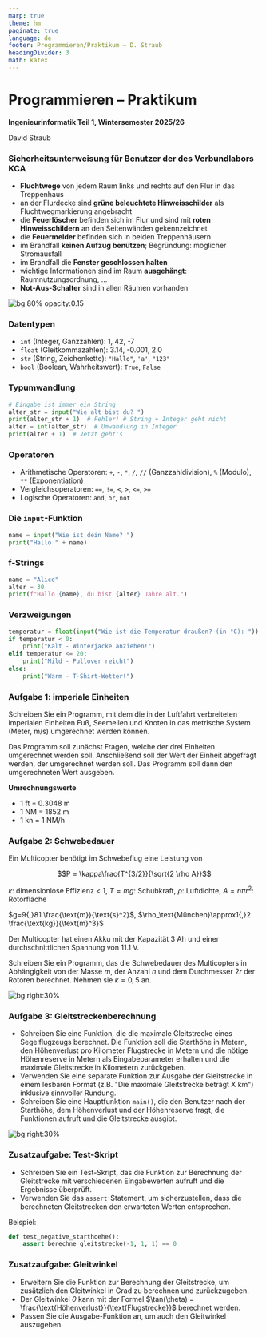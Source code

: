 ```yaml
---
marp: true
theme: hm
paginate: true
language: de
footer: Programmieren/Praktikum – D. Straub
headingDivider: 3
math: katex
---
```

# Programmieren – Praktikum

**Ingenieurinformatik Teil 1, Wintersemester 2025/26**

David Straub

### Sicherheitsunterweisung für Benutzer der des Verbundlabors KCA

 

- **Fluchtwege** von jedem Raum links und rechts auf den Flur in das Treppenhaus
- an der Flurdecke sind **grüne beleuchtete Hinweisschilder** als Fluchtwegmarkierung angebracht
- die **Feuerlöscher** befinden sich im Flur und sind mit **roten Hinweisschildern** an den Seitenwänden gekennzeichnet
- die **Feuermelder** befinden sich in beiden Treppenhäusern
- im Brandfall **keinen Aufzug benützen**; Begründung: möglicher Stromausfall
- im Brandfall die **Fenster geschlossen halten**
- wichtige Informationen sind im Raum **ausgehängt**: Raumnutzungsordnung, …
- **Not-Aus-Schalter** sind in allen Räumen vorhanden

![bg 80% opacity:0.15](https://upload.wikimedia.org/wikipedia/commons/2/2f/ISO_Exit_-_Right.svg)

### Datentypen

- `int` (Integer, Ganzzahlen): 1, 42, -7
- `float` (Gleitkommazahlen): 3.14, -0.001, 2.0
- `str` (String, Zeichenkette): `"Hallo"`, `'a'`, `"123"`
- `bool` (Boolean, Wahrheitswert): `True`, `False`


### Typumwandlung

```python
# Eingabe ist immer ein String
alter_str = input("Wie alt bist du? ")
print(alter_str + 1)  # Fehler! # String + Integer geht nicht
alter = int(alter_str)  # Umwandlung in Integer
print(alter + 1)  # Jetzt geht's
```

### Operatoren

- Arithmetische Operatoren: `+`, `-`, `*`, `/`, `//` (Ganzzahldivision), `%` (Modulo), `**` (Exponentiation)
- Vergleichsoperatoren: `==`, `!=`, `<`, `>`, `<=`, `>=`
- Logische Operatoren: `and`, `or`, `not`


### Die `input`-Funktion

```python
name = input("Wie ist dein Name? ")
print("Hallo " + name)
```


### f-Strings

```python
name = "Alice"
alter = 30
print(f"Hallo {name}, du bist {alter} Jahre alt.")
```



### Verzweigungen

```python
temperatur = float(input("Wie ist die Temperatur draußen? (in °C): "))
if temperatur < 0:
    print("Kalt - Winterjacke anziehen!")
elif temperatur <= 20:
    print("Mild - Pullover reicht")
else:
    print("Warm - T-Shirt-Wetter!")
```


### Aufgabe 1: imperiale Einheiten

Schreiben Sie ein Programm, mit dem die in der Luftfahrt verbreiteten imperialen Einheiten Fuß, Seemeilen und Knoten in das metrische System (Meter, m/s) umgerechnet werden können.

Das Programm soll zunächst Fragen, welche der drei Einheiten umgerechnet werden soll. Anschließend soll der Wert der Einheit abgefragt werden, der umgerechnet werden soll. Das Programm soll dann den umgerechneten Wert ausgeben.

**Umrechnungswerte**

- 1 ft = 0.3048 m
- 1 NM = 1852 m
- 1 kn = 1 NM/h

### Aufgabe 2: Schwebedauer

Ein Multicopter benötigt im Schwebeflug eine Leistung von

$$P = \kappa\frac{T^{3/2}}{\sqrt{2 \rho A}}$$


$\kappa$: dimensionlose Effizienz < 1, $T=mg$: Schubkraft, $\rho$:  Luftdichte, $A=n \pi r^2$: Rotorfläche

$g=9{,}81 \frac{\text{m}}{\text{s}^2}$, $\rho_\text{München}\approx1{,}2 \frac{\text{kg}}{\text{m}^3}$

Der Multicopter hat einen Akku mit der Kapazität 3 Ah und einer durchschnittlichen Spannung von 11.1 V.

Schreiben Sie ein Programm, das die Schwebedauer des Multicopters in Abhängigkeit von der Masse $m$, der Anzahl $n$ und dem Durchmesser $2r$ der Rotoren berechnet. Nehmen sie $\kappa=0{,}5$ an.

![bg right:30%](https://upload.wikimedia.org/wikipedia/commons/thumb/9/96/Quadcopter_Drone_in_flight.jpg/1024px-Quadcopter_Drone_in_flight.jpg)

### Aufgabe 3: Gleitstreckenberechnung

- Schreiben Sie eine Funktion, die die maximale Gleitstrecke eines Segelflugzeugs berechnet. Die Funktion soll die Starthöhe in Metern, den Höhenverlust pro Kilometer Flugstrecke in Metern und die nötige Höhenreserve in Metern als Eingabeparameter erhalten und die maximale Gleitstrecke in Kilometern zurückgeben.
- Verwenden Sie eine separate Funktion zur Ausgabe der Gleitstrecke in einem lesbaren Format (z.B. "Die maximale Gleitstrecke beträgt X km") inklusive sinnvoller Rundung.
- Schreiben Sie eine Hauptfunktion `main()`, die den Benutzer nach der Starthöhe, dem Höhenverlust und der Höhenreserve fragt, die Funktionen aufruft und die Gleitstrecke ausgibt.

![bg right:30%](https://upload.wikimedia.org/wikipedia/commons/7/79/DG1000_glider_crop.jpg)

### Zusatzaufgabe: Test-Skript

- Schreiben Sie ein Test-Skript, das die Funktion zur Berechnung der Gleitstrecke mit verschiedenen Eingabewerten aufruft und die Ergebnisse überprüft.
- Verwenden Sie das `assert`-Statement, um sicherzustellen, dass die berechneten Gleitstrecken den erwarteten Werten entsprechen.

Beispiel:

```python
def test_negative_starthoehe():
    assert berechne_gleitstrecke(-1, 1, 1) == 0
```

### Zusatzaufgabe: Gleitwinkel

- Erweitern Sie die Funktion zur Berechnung der Gleitstrecke, um zusätzlich den Gleitwinkel in Grad zu berechnen und zurückzugeben.
- Der Gleitwinkel $\theta$ kann mit der Formel $\tan(\theta) = \frac{\text{Höhenverlust}}{\text{Flugstrecke}}$ berechnet werden.
- Passen Sie die Ausgabe-Funktion an, um auch den Gleitwinkel auszugeben.
